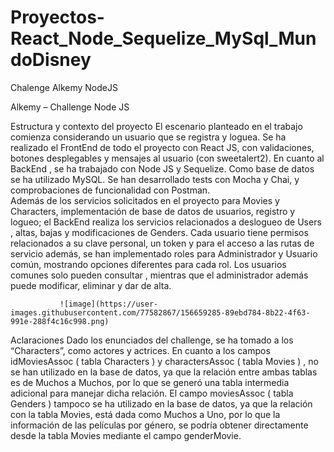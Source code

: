 # Proyectos-React_Node_Sequelize_MySql_MundoDisney
Chalenge Alkemy NodeJS

Alkemy – Challenge Node JS                                                                                      

Estructura y contexto del proyecto
El escenario planteado en el trabajo comienza considerando un usuario que se registra y loguea.
Se ha realizado el FrontEnd de todo el proyecto con React JS, con validaciones, botones desplegables y mensajes al usuario (con sweetalert2).
En cuanto al BackEnd , se ha trabajado con Node JS y Sequelize.
Como base de datos se ha utilizado MySQL.
Se han desarrollado tests  con Mocha y Chai, y comprobaciones de funcionalidad con Postman.  
Además de los servicios solicitados en el proyecto para Movies y Characters,  implementación de base de datos de usuarios, registro y logueo;  el BackEnd  realiza los servicios relacionados a deslogueo de Users , altas, bajas y modificaciones de Genders.
Cada usuario tiene permisos relacionados a su clave personal, un token y para el acceso a las rutas de servicio además, se han implementado roles para Administrador y Usuario común, mostrando opciones diferentes para cada rol. Los usuarios comunes solo pueden consultar , mientras que el administrador además puede modificar, eliminar y dar de alta.
                               
               ![image](https://user-images.githubusercontent.com/77582867/156659285-89ebd784-8b22-4f63-991e-288f4c16c998.png)
                
  
Aclaraciones
Dado los enunciados del challenge, se ha tomado a los “Characters”, como actores y actrices.
En cuanto a los campos idMoviesAssoc ( tabla Characters ) y charactersAssoc ( tabla Movies ) , no se han utilizado en la base de datos, ya que la relación entre ambas tablas es de Muchos a Muchos, por lo que se generó una tabla intermedia adicional para manejar dicha relación.
El campo moviesAssoc ( tabla Genders ) tampoco se ha utilizado en la base de datos, ya que la relación con la tabla Movies, está dada como Muchos a Uno, por lo que la información de las películas por género, se podría obtener directamente desde la tabla Movies mediante el campo genderMovie.





